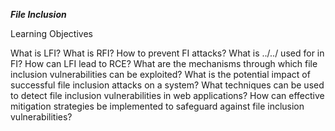 ***File Inclusion***

Learning Objectives

What is LFI?
What is RFI?
How to prevent FI attacks?
What is ../../ used for in FI?
How can LFI lead to RCE?
What are the mechanisms through which file inclusion vulnerabilities can be exploited?
What is the potential impact of successful file inclusion attacks on a system?
What techniques can be used to detect file inclusion vulnerabilities in web applications?
How can effective mitigation strategies be implemented to safeguard against file inclusion vulnerabilities?
